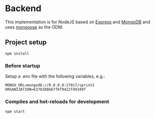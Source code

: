 # Backend

This implementation is for NodeJS based on [Express](https://expressjs.com/) and [MongoDB](https://www.mongodb.com/) and uses [mongoose](https://mongoosejs.com/) as the ODM.

## Project setup
```
npm install
```

### Before startup 
Setup a .env file with the following variables, e.g.:

```
MONGO_URL=mongodb://0.0.0.0:27017/sprint2
ORGANIZATION=6378388b67f6f9422f49109f
```

### Compiles and hot-reloads for development
```
npm start
```
